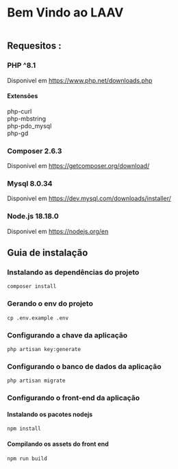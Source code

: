 
# Bem Vindo ao LAAV


<img>    <path d="M305.8 81.125C305.77 80.995 305.69 80.885 305.65 80.755C305.56 80.525 305.49 80.285 305.37 80.075C305.29 79.935 305.17 79.815 305.07 79.685C304.94 79.515 304.83 79.325 304.68 79.175C304.55 79.045 304.39 78.955 304.25 78.845C304.09 78.715 303.95 78.575 303.77 78.475L251.32 48.275C249.97 47.495 248.31 47.495 246.96 48.275L194.51 78.475C194.33 78.575 194.19 78.725 194.03 78.845C193.89 78.955 193.73 79.045 193.6 79.175C193.45 79.325 193.34 79.515 193.21 79.685C193.11 79.815 192.99 79.935 192.91 80.075C192.79 80.285 192.71 80.525 192.63 80.755C192.58 80.875 192.51 80.995 192.48 81.125C192.38 81.495 192.33 81.875 192.33 82.265V139.625L148.62 164.795V52.575C148.62 52.185 148.57 51.805 148.47 51.435C148.44 51.305 148.36 51.195 148.32 51.065C148.23 50.835 148.16 50.595 148.04 50.385C147.96 50.245 147.84 50.125 147.74 49.995C147.61 49.825 147.5 49.635 147.35 49.485C147.22 49.355 147.06 49.265 146.92 49.155C146.76 49.025 146.62 48.885 146.44 48.785L93.99 18.585C92.64 17.805 90.98 17.805 89.63 18.585L37.18 48.785C37 48.885 36.86 49.035 36.7 49.155C36.56 49.265 36.4 49.355 36.27 49.485C36.12 49.635 36.01 49.825 35.88 49.995C35.78 50.125 35.66 50.245 35.58 50.385C35.46 50.595 35.38 50.835 35.3 51.065C35.25 51.185 35.18 51.305 35.15 51.435C35.05 51.805 35 52.185 35 52.575V232.235C35 233.795 35.84 235.245 37.19 236.025L142.1 296.425C142.33 296.555 142.58 296.635 142.82 296.725C142.93 296.765 143.04 296.835 143.16 296.865C143.53 296.965 143.9 297.015 144.28 297.015C144.66 297.015 145.03 296.965 145.4 296.865C145.5 296.835 145.59 296.775 145.69 296.745C145.95 296.655 146.21 296.565 146.45 296.435L251.36 236.035C252.72 235.255 253.55 233.815 253.55 232.245V174.885L303.81 145.945C305.17 145.165 306 143.725 306 142.155V82.265C305.95 81.875 305.89 81.495 305.8 81.125ZM144.2 227.205L100.57 202.515L146.39 176.135L196.66 147.195L240.33 172.335L208.29 190.625L144.2 227.205ZM244.75 114.995V164.795L226.39 154.225L201.03 139.625V89.825L219.39 100.395L244.75 114.995ZM249.12 57.105L292.81 82.265L249.12 107.425L205.43 82.265L249.12 57.105ZM114.49 184.425L96.13 194.995V85.305L121.49 70.705L139.85 60.135V169.815L114.49 184.425ZM91.76 27.425L135.45 52.585L91.76 77.745L48.07 52.585L91.76 27.425ZM43.67 60.135L62.03 70.705L87.39 85.305V202.545V202.555V202.565C87.39 202.735 87.44 202.895 87.46 203.055C87.49 203.265 87.49 203.485 87.55 203.695V203.705C87.6 203.875 87.69 204.035 87.76 204.195C87.84 204.375 87.89 204.575 87.99 204.745C87.99 204.745 87.99 204.755 88 204.755C88.09 204.905 88.22 205.035 88.33 205.175C88.45 205.335 88.55 205.495 88.69 205.635L88.7 205.645C88.82 205.765 88.98 205.855 89.12 205.965C89.28 206.085 89.42 206.225 89.59 206.325C89.6 206.325 89.6 206.325 89.61 206.335C89.62 206.335 89.62 206.345 89.63 206.345L139.87 234.775V285.065L43.67 229.705V60.135ZM244.75 229.705L148.58 285.075V234.775L219.8 194.115L244.75 179.875V229.705ZM297.2 139.625L253.49 164.795V114.995L278.85 100.395L297.21 89.825V139.625H297.2Z"/>
</img>
## Requesitos :

### PHP ^8.1 

Disponivel em <a href="https://www.php.net/downloads.php">https://www.php.net/downloads.php</a>

#### Extensões
php-curl <br>
php-mbstring <br>
php-pdo_mysql <br>
php-gd

### Composer 2.6.3

Disponivel em <a href="https://getcomposer.org/download/">https://getcomposer.org/download/</a>
### Mysql 8.0.34

Disponivel em <a href="https://dev.mysql.com/downloads/installer/">https://dev.mysql.com/downloads/installer/</a>

### Node.js 18.18.0

Disponivel em <a href="https://nodejs.org/en">https://nodejs.org/en</a>



## Guia de instalação


### Instalando as dependências do projeto
```shell
composer install 

```
### Gerando o env do projeto
```shell
cp .env.example .env

```
### Configurando a chave da aplicação
```shell
php artisan key:generate 

```
### Configurando o banco de dados da aplicação
```shell
php artisan migrate

```
### Configurando o front-end da aplicação
#### Instalando os pacotes nodejs
```shell
npm install
```
#### Compilando os assets do front end
```shell
npm run build
```


